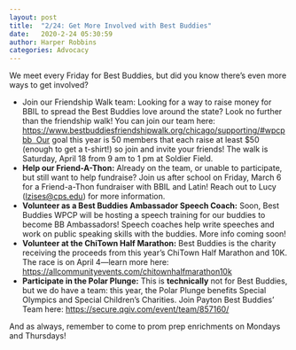 ```yaml
---
layout: post
title:  "2/24: Get More Involved with Best Buddies"
date:   2020-2-24 05:30:59
author: Harper Robbins
categories: Advocacy
---
```


We meet every Friday for Best Buddies, but did you know there’s even more ways to get involved?
- Join our Friendship Walk team: Looking for a way to raise money for BBIL to spread the Best Buddies love around the state? Look no further than the friendship walk! You can join our team here: https://www.bestbuddiesfriendshipwalk.org/chicago/supporting/#wpcpbb  Our goal this year is 50 members that each raise at least $50 (enough to get a t-shirt!) so join and invite your friends! The walk is Saturday, April 18 from 9 am to 1 pm at Soldier Field.
- **Help our Friend-A-Thon:** Already on the team, or unable to participate, but still want to help fundraise? Join us after school on Friday, March 6 for a Friend-a-Thon fundraiser with BBIL and Latin! Reach out to Lucy (lzises@cps.edu) for more information.
- **Volunteer as a Best Buddies Ambassador Speech Coach:** Soon, Best Buddies WPCP will be hosting a speech training for our buddies to become BB Ambassadors! Speech coaches help write speeches and work on public speaking skills with the buddies. More info coming soon!
- **Volunteer at the ChiTown Half Marathon:** Best Buddies is the charity receiving the proceeds from this year’s ChiTown Half Marathon and 10K. The race is on April 4—learn more here: https://allcommunityevents.com/chitownhalfmarathon10k
- **Participate in the Polar Plunge:** This is **technically** not for Best Buddies, but we do have a team: this year, the Polar Plunge benefits Special Olympics and Special Children’s Charities. Join Payton Best Buddies’ Team here: https://secure.qgiv.com/event/team/857160/

And as always, remember to come to prom prep enrichments on Mondays and Thursdays!
